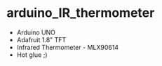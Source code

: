 # arduino_IR_thermometer

- Arduino UNO
- Adafruit 1.8" TFT
- Infrared Thermometer - MLX90614
- Hot glue ;)
